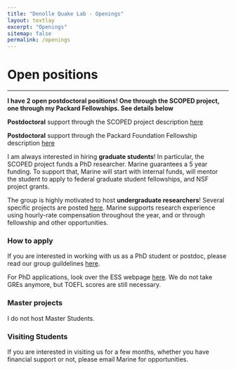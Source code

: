 ```yaml
---
title: "Denolle Quake Lab - Openings"
layout: textlay
excerpt: "Openings"
sitemap: false
permalink: /openings
---
```


# Open positions
---
**I have 2 open postdoctoral positions! One through the SCOPED project, one through my Packard Fellowships. See details below**

**Postdoctoral** support through the SCOPED project description [here](./downloads/SCOPED_announcement.pdf)

**Postdoctoral** support through the Packard Foundation Fellowship description [here](./downloads/Packard_2021-2022_postdoc.pdf)

I am always interested in hiring **graduate students**! In particular, the SCOPED project funds a PhD researcher. Marine guarantees a 5 year funding. To support that, Marine will start with internal funds, will mentor the student to apply to federal graduate student fellowships, and NSF project grants.

The group is highly motivated to host **undergraduate researchers**! Several specific projects are posted [here](./downloads/URE.pdf). Marine supports research experience using hourly-rate compensation throughout the year, and or through fellowship and other opportunities.

### How to apply
If you are interested in working with us as a PhD student or postdoc, please read our group guildelines [here](https://github.com/Denolle-Lab/working_as_a_group/blob/main/onboarding.md).

For PhD applications, look over the ESS webpage [here](https://www.ess.washington.edu/content/education/grad/research/admissions.php). We do not take GREs anymore, but TOEFL scores are still necessary.

### Master projects 
I do not host Master Students.

### Visiting Students
If you are interested in visiting us for a few months, whether you have financial support or not, please email Marine for opportunities.


<figure>
<!-- <img src="{{ site.url }}{{ site.baseurl }}/images/picpic/Gallery/.jpg" width="95%"> -->
</figure>
